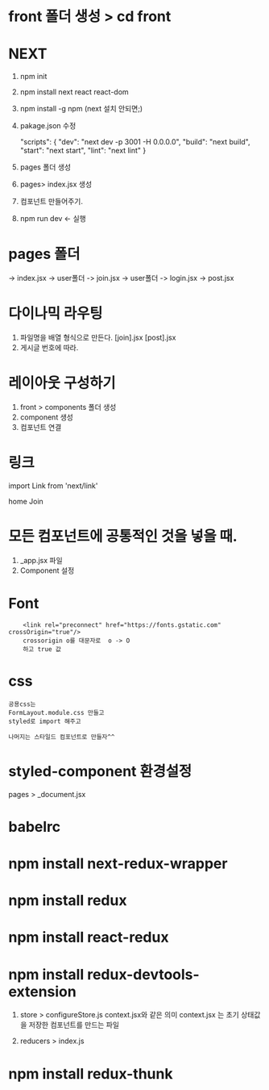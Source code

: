 # front 폴더 생성 > cd front

# NEXT

1. npm init
2. npm install next react react-dom
3. npm install -g npm (next 설치 안되면;)
4. pakage.json 수정

   "scripts": {
   "dev": "next dev -p 3001 -H 0.0.0.0",
   "build": "next build",
   "start": "next start",
   "lint": "next lint"
   }

5. pages 폴더 생성
6. pages> index.jsx 생성
7. 컴포넌트 만들어주기.
8. npm run dev <- 실행

# pages 폴더

-> index.jsx
-> user폴더 -> join.jsx
-> user폴더 -> login.jsx
-> post.jsx

# 다이나믹 라우팅

1. 파일명을 배열 형식으로 만든다. [join].jsx [post].jsx
2. 게시글 번호에 따라.

# 레이아웃 구성하기

1. front > components 폴더 생성
2. component 생성
3. 컴포넌트 연결

# 링크

import Link from 'next/link'
<Link to='/'>home</Link>
<Link href='/user/join'><a>Join</a></Link>

# 모든 컴포넌트에 공통적인 것을 넣을 때.

1. \_app.jsx 파일
2. Component 설정

# Font

        <link rel="preconnect" href="https://fonts.gstatic.com" crossOrigin="true"/>
        crossorigin o를 대문자로  o -> O
        하고 true 값

# css

    공용css는
    FormLayout.module.css 만들고
    styled로 import 해주고

    나머지는 스타일드 컴포넌트로 만들자^^

# styled-component 환경설정

pages > \_document.jsx

# babelrc





# npm install next-redux-wrapper 
# npm install redux
# npm install react-redux
# npm install redux-devtools-extension

1. store > configureStore.js
    context.jsx와 같은 의미
    context.jsx 는 초기 상태값을 저장한 컴포넌트를 만드는 파일


2. reducers > index.js




# npm install redux-thunk